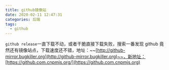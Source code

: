 ```yaml
---
title: github镜像站
date: 2020-02-11 12:47:31
categories: 后端
tags:
  - github
---
```


`github release`一直下载不动，或者干脆直接下载失败，搜索一番发现 github 竟然还有镜像站点，下载速度还不错，地址：~~[http://github-mirror.bugkiller.org](http://github-mirror.bugkiller.org)~~，新地址：[https://github.com.cnpmjs.org/](https://github.com.cnpmjs.org)
